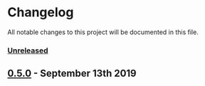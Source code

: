 # Changelog

All notable changes to this project will be documented in this file.

### [Unreleased][HEAD]

## [0.5.0] - September 13th 2019

[0.5.0]: https://github.com/Esri/solution.js/compare/a41f3b856898e7fbac679ffb44de1c38f55260e3...v0.5.0 "v0.5.0"
[HEAD]: https://github.com/Esri/solution.js/compare/v0.5.0...HEAD "Unreleased Changes"
